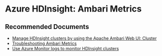 <properties
    pageTitle="Ambari Metrics"
    description="Ambari Metrics"
    service="microsoft.hdinsight"
    resource="clusters"
    authors="tylerfox"
    ms.author="tyfox"
    displayOrder=""
    selfHelpType="Generic"
    supportTopicIds="32636447,32636450,32636463,32636469,32636479,32636494,32636500"
    resourceTags=""
    productPesIds="15078"
    cloudEnvironments="public, Fairfax"
    articleId="hdinsight-ambari-metrics"
/>

# Azure HDInsight: Ambari Metrics

## **Recommended Documents**

* [Manage HDInsight clusters by using the Apache Ambari Web UI: Cluster](https://docs.microsoft.com/azure/hdinsight/hdinsight-hadoop-manage-ambari#cluster)
* [Troubleshooting Ambari Metrics](https://community.hortonworks.com/content/supportkb/208353/troubleshooting-ambari-metrics-ams.html)
* [Use Azure Monitor logs to monitor HDInsight clusters](https://docs.microsoft.com/azure/hdinsight/hdinsight-hadoop-oms-log-analytics-tutorial)

